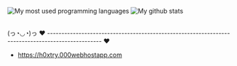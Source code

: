
 
![My most used programming languages](https://github-readme-stats.vercel.app/api/top-langs/?username=Hoxtry&theme=radical)
![My github stats](https://github-readme-stats.vercel.app/api?username=Hoxtry&count_private=true&theme=radical) 

<br>
(っ◔◡◔)っ ♥ ------------------------------------------------------------------------------------------------- ♥


  - https://h0xtry.000webhostapp.com
